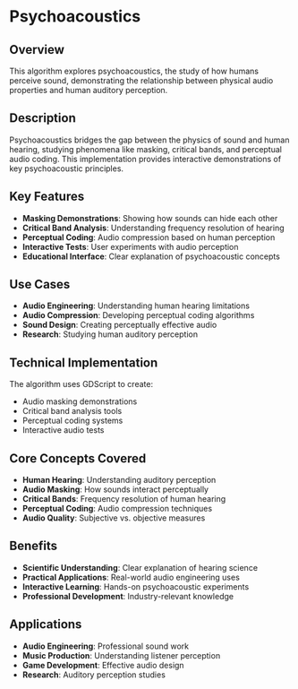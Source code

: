 # Psychoacoustics

## Overview
This algorithm explores psychoacoustics, the study of how humans perceive sound, demonstrating the relationship between physical audio properties and human auditory perception.

## Description
Psychoacoustics bridges the gap between the physics of sound and human hearing, studying phenomena like masking, critical bands, and perceptual audio coding. This implementation provides interactive demonstrations of key psychoacoustic principles.

## Key Features
- **Masking Demonstrations**: Showing how sounds can hide each other
- **Critical Band Analysis**: Understanding frequency resolution of hearing
- **Perceptual Coding**: Audio compression based on human perception
- **Interactive Tests**: User experiments with audio perception
- **Educational Interface**: Clear explanation of psychoacoustic concepts

## Use Cases
- **Audio Engineering**: Understanding human hearing limitations
- **Audio Compression**: Developing perceptual coding algorithms
- **Sound Design**: Creating perceptually effective audio
- **Research**: Studying human auditory perception

## Technical Implementation
The algorithm uses GDScript to create:
- Audio masking demonstrations
- Critical band analysis tools
- Perceptual coding systems
- Interactive audio tests

## Core Concepts Covered
- **Human Hearing**: Understanding auditory perception
- **Audio Masking**: How sounds interact perceptually
- **Critical Bands**: Frequency resolution of human hearing
- **Perceptual Coding**: Audio compression techniques
- **Audio Quality**: Subjective vs. objective measures

## Benefits
- **Scientific Understanding**: Clear explanation of hearing science
- **Practical Applications**: Real-world audio engineering uses
- **Interactive Learning**: Hands-on psychoacoustic experiments
- **Professional Development**: Industry-relevant knowledge

## Applications
- **Audio Engineering**: Professional sound work
- **Music Production**: Understanding listener perception
- **Game Development**: Effective audio design
- **Research**: Auditory perception studies
